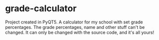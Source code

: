 # grade-calculator
Project created in PyQT5. A calculator for my school with set grade percentages.
The grade percentages, name and other stuff can't be changed. It can only be changed with the source code, and it's all yours!
